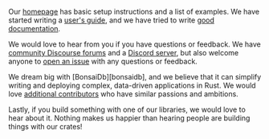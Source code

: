 Our [homepage](https://bonsaidb.io/) has basic setup instructions and a list of
examples. We have started writing a [user's
guide](https://dev.bonsaidb.io/release/guide/), and we have tried to write [good
documentation](https://docs.rs/bonsaidb/).

We would love to hear from you if you have questions or feedback. We have [community Discourse forums](https://community.khonsulabs.com/) and a [Discord server](https://discord.khonsulabs.com), but also welcome anyone to [open an issue](https://github.com/khonsulabs/bonsaidb/issues/new) with any questions or feedback.

We dream big with [BonsaiDb][bonsaidb], and we believe that it can simplify writing and deploying complex, data-driven applications in Rust. We would love [additional contributors](https://github.com/khonsulabs/bonsaidb/labels/good%20first%20issue) who have similar passions and ambitions.

Lastly, if you build something with one of our libraries, we would love to hear about it. Nothing makes us happier than hearing people are building things with our crates!
